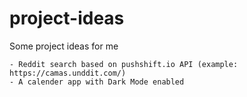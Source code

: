 # project-ideas
Some project ideas for me

    - Reddit search based on pushshift.io API (example: https://camas.unddit.com/)
    - A calender app with Dark Mode enabled 
